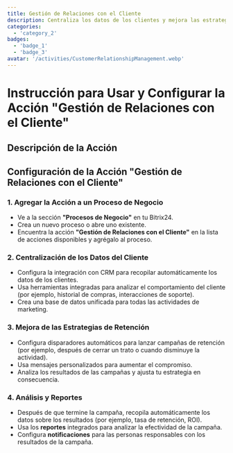 ```yaml
---
title: Gestión de Relaciones con el Cliente
description: Centraliza los datos de los clientes y mejora las estrategias de retención.
categories: 
  - 'category_2'
badges: 
  - 'badge_1'
  - 'badge_3'
avatar: '/activities/CustomerRelationshipManagement.webp'
---
```


# Instrucción para Usar y Configurar la Acción "Gestión de Relaciones con el Cliente"

## Descripción de la Acción

## **Configuración de la Acción "Gestión de Relaciones con el Cliente"**

### 1. Agregar la Acción a un Proceso de Negocio
- Ve a la sección **"Procesos de Negocio"** en tu Bitrix24.
- Crea un nuevo proceso o abre uno existente.
- Encuentra la acción **"Gestión de Relaciones con el Cliente"** en la lista de acciones disponibles y agrégalo al proceso.

### 2. Centralización de los Datos del Cliente
- Configura la integración con CRM para recopilar automáticamente los datos de los clientes.
- Usa herramientas integradas para analizar el comportamiento del cliente (por ejemplo, historial de compras, interacciones de soporte).
- Crea una base de datos unificada para todas las actividades de marketing.

### 3. Mejora de las Estrategias de Retención
- Configura disparadores automáticos para lanzar campañas de retención (por ejemplo, después de cerrar un trato o cuando disminuye la actividad).
- Usa mensajes personalizados para aumentar el compromiso.
- Analiza los resultados de las campañas y ajusta tu estrategia en consecuencia.

### 4. Análisis y Reportes
- Después de que termine la campaña, recopila automáticamente los datos sobre los resultados (por ejemplo, tasa de retención, ROI).
- Usa los **reportes** integrados para analizar la efectividad de la campaña.
- Configura **notificaciones** para las personas responsables con los resultados de la campaña.